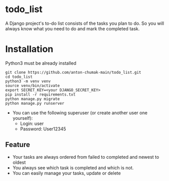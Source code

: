 # todo_list

A Django project's to-do list consists of the tasks you plan to do.
So you will always know what you need to do and mark the completed task.

# Installation

Python3 must be already installed

```shell
git clone https://github.com/anton-chumak-main/todo_list.git
cd todo_list
python3 -m venv venv
source venv/bin/activate
export SECRET_KEY=<your DJANGO_SECRET_KEY>
pip install -r requirements.txt
python manage.py migrate
python manage.py runserver
```
 - You can use the following superuser (or create another user one yourself):
    - Login: user
    - Password: User12345

## Feature

* Your tasks are always ordered from failed to completed and newest to oldest
* You always see which task is completed and which is not.
* You can easily manage your tasks, update or delete
